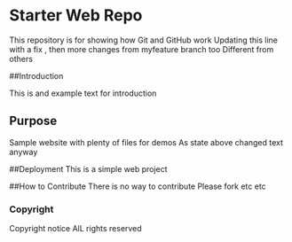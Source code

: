 # Starter Web Repo

This repository is for showing how Git and GitHub work
Updating this line with a fix , then more changes from myfeature branch too
Different from others

##Introduction

This is and example text for introduction

## Purpose

Sample website with plenty of files for demos
As state above changed text anyway

##Deployment
This is a simple web project

##How to Contribute
There is no way to contribute
Please fork etc etc

### Copyright
Copyright notice AlL rights reserved

